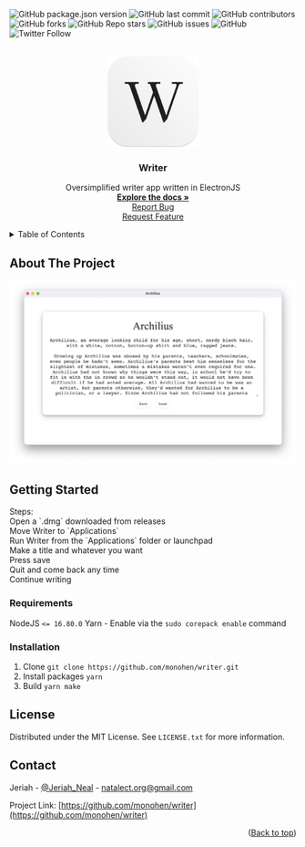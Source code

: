 <a name="readme-top"></a>
![GitHub package.json version](https://img.shields.io/github/package-json/v/monohen/writer?style=for-the-badge)
![GitHub last commit](https://img.shields.io/github/last-commit/monohen/writer?style=for-the-badge)
![GitHub contributors](https://img.shields.io/github/contributors/monohen/writer?style=for-the-badge)
![GitHub forks](https://img.shields.io/github/forks/monohen/writer?style=for-the-badge)
![GitHub Repo stars](https://img.shields.io/github/stars/monohen/writer?style=for-the-badge)
![GitHub issues](https://img.shields.io/github/issues-raw/monohen/writer?label=issues&style=for-the-badge)
![GitHub](https://img.shields.io/github/license/monohen/writer?style=for-the-badge)
![Twitter Follow](https://img.shields.io/twitter/follow/Jeriah_Neal?style=for-the-badge)

<br />
<div align="center">
  <a href="https://github.com/monohen/writer">
    <img src="https://raw.githubusercontent.com/Monohen/Writer/main/images/Writer.png" alt="Logo" width="160px" height="160px">
  </a>

<h3 align="center">Writer</h3>
  <p align="center">
    Oversimplified writer app written in ElectronJS
    <br />
    <a href="https://github.com/monohen/writer/wiki"><strong>Explore the docs »</strong></a>
    <br />
    <a href="https://github.com/monohen/writer/issues">Report Bug</a>
    <br />
    <a href="https://github.com/monohen/writer/issues">Request Feature</a>
  </p>
</div>

<details>
  <summary>Table of Contents</summary>
  <ol>
    <li>
      <a href="#about-the-project">About The Project</a>
    </li>
    <li>
      <a href="#getting-started">Getting Started</a>
      <ul>
        <li><a href="#requirements">Requirements</a></li>
        <li><a href="#installation">Installation</a></li>
      </ul>
    </li>
    <li><a href="#license">License</a></li>
    <li><a href="#contact">Contact</a></li>
  </ol>
</details>

## About The Project
<div align="center">
<img src="https://raw.githubusercontent.com/Monohen/Writer/main/images/AppImage.png" alt="Logo" width="1214px">
</div>

## Getting Started
<p>
Steps:
  <br />
  Open a `.dmg` downloaded from releases
  <br />
  Move Writer to `Applications`
  <br />
  Run Writer from the `Applications` folder or launchpad
  <br />
  Make a title and whatever you want
  <br />
  Press save
  <br />
  Quit and come back any time
  <br />
  Continue writing
</p>

### Requirements

NodeJS `<= 16.80.0`
Yarn - Enable via the `sudo corepack enable` command

### Installation

1. Clone `git clone https://github.com/monohen/writer.git`
3. Install packages `yarn`
4. Build `yarn make`


<!-- LICENSE -->
## License

Distributed under the MIT License. See `LICENSE.txt` for more information.

<!-- CONTACT -->
## Contact

Jeriah - [@Jeriah_Neal](https://twitter.com/jeriah_neal) - natalect.org@gmail.com

Project Link: [https://github.com/monohen/writer](https://github.com/monohen/writer)

<p align="right">(<a href="#readme-top">Back to top</a>)</p>
